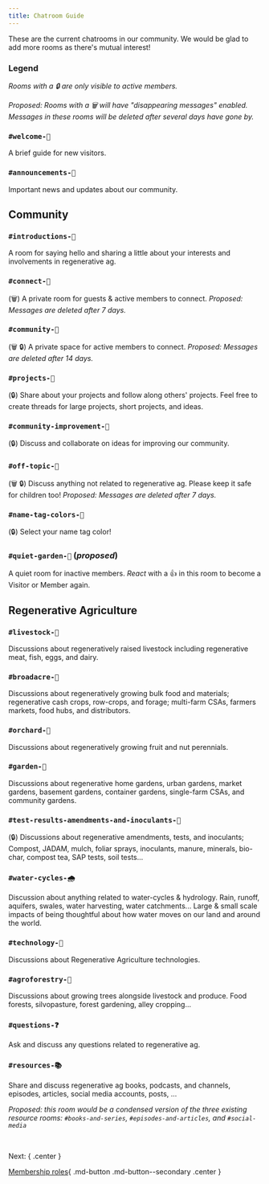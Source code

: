 ```yaml
---
title: Chatroom Guide
---
```


These are the current chatrooms in our community. We would be glad to add more rooms as there's mutual interest!

### Legend
_Rooms with a 🔒 are only visible to active members._

_Proposed: Rooms with a 🗑 will have "disappearing messages" enabled. Messages in these rooms will be deleted after several days have gone by._

### **`#welcome-👋`**
A brief guide for new visitors.

### **`#announcements-📢`**
Important news and updates about our community.

## Community

### **`#introductions-🌟`**
A room for saying hello and sharing a little about your interests and involvements in regenerative ag.

### **`#connect-💬`**
(🗑) A private room for guests & active members to connect. _Proposed: Messages are deleted after 7 days._

### **`#community-💞`**
(🗑 🔒) A private space for active members to connect. _Proposed: Messages are deleted after 14 days._

### **`#projects-📔`**
(🔒) Share about your projects and follow along others' projects. Feel free to create threads for large projects, short projects, and ideas.

### **`#community-improvement-👯`**
(🔒) Discuss and collaborate on ideas for improving our community.

### **`#off-topic-🎨`**
(🗑 🔒) Discuss anything not related to regenerative ag. Please keep it safe for children too! _Proposed: Messages are deleted after 7 days._

### **`#name-tag-colors-🌈`**
(🔒) Select your name tag color!

### **`#quiet-garden-🌷`** (_proposed_)
A quiet room for inactive members. _React_ with a 👍 in this room to become a Visitor or Member again.

## Regenerative Agriculture

### **`#livestock-🐷`** 
Discussions about regeneratively raised livestock including regenerative meat, fish, eggs, and dairy.

### **`#broadacre-🌽`**
Discussions about regeneratively growing bulk food and materials; regenerative cash crops, row-crops, and forage; multi-farm CSAs, farmers markets, food hubs, and distributors.

### **`#orchard-🍏`**
Discussions about regeneratively growing fruit and nut perennials.

### **`#garden-🍅`**
Discussions about regenerative home gardens, urban gardens, market gardens, basement gardens, container gardens, single-farm CSAs, and community gardens.

### **`#test-results-amendments-and-inoculants-🦠`** 
(🔒) Discussions about regenerative amendments, tests, and inoculants; Compost, JADAM, mulch, foliar sprays, inoculants, manure, minerals, bio-char, compost tea, SAP tests, soil tests...

### **`#water-cycles-🌧`** 
Discussion about anything related to water-cycles & hydrology.  Rain, runoff, aquifers, swales, water harvesting, water catchments... Large & small scale impacts of being thoughtful about how water moves on our land and around the world.

### **`#technology-🚜`**
Discussions about Regenerative Agriculture technologies.

### **`#agroforestry-🌳`**
Discussions about growing trees alongside livestock and produce. Food forests, silvopasture, forest gardening, alley cropping...

### **`#questions-❓`**
Ask and discuss any questions related to regenerative ag.

### **`#resources-📚`**
Share and discuss regenerative ag books, podcasts, and channels, episodes, articles, social media accounts, posts, ...

_Proposed: this room would be a condensed version of the three existing resource rooms: `#books-and-series`, `#episodes-and-articles`, and `#social-media`_

&nbsp;

Next:
{ .center }

[Membership roles](roles.md){ .md-button .md-button--secondary .center }